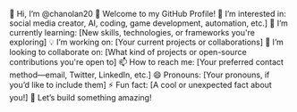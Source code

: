 👋 Hi, I’m @chanolan20
🚀 Welcome to my GitHub Profile!
👀 I’m interested in: social media creator, AI, coding, game development, automation, etc.]
🌱 I’m currently learning: [New skills, technologies, or frameworks you're exploring]
💡 I’m working on: [Your current projects or collaborations]
💞️ I’m looking to collaborate on: [What kind of projects or open-source contributions you're open to]
📫 How to reach me: [Your preferred contact method—email, Twitter, LinkedIn, etc.]
😄 Pronouns: [Your pronouns, if you’d like to include them]
⚡ Fun fact: [A cool or unexpected fact about you!]
🚀 Let’s build something amazing!

<!--- chanolan20/chanolan20 is a ✨ special ✨ repository 
